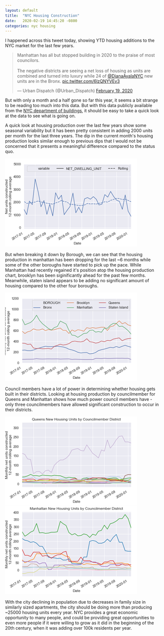 ```yaml
---
layout: default
title:  "NYC Housing Construction"
date:   2020-02-19 14:45:20 -0800
categories: nyc housing
---
```


I happened across this tweet today, showing YTD housing additions to the NYC market for the last few years. 

<div class="center">
<blockquote class="twitter-tweet"><p lang="en" dir="ltr">Manhattan has all but stopped building in 2020 to the praise of most councilors. <br><br>The negative districts are seeing a net loss of housing as units are combined and turned into luxury while 24 of <a href="https://twitter.com/DianaAyalaNYC?ref_src=twsrc%5Etfw">@DianaAyalaNYC</a> new units are in the Bronx. <a href="https://t.co/6lzQNYVEv3">pic.twitter.com/6lzQNYVEv3</a></p>&mdash; Urban Dispatch (@Urban_Dispatch) <a href="https://twitter.com/Urban_Dispatch/status/1230112709259210752?ref_src=twsrc%5Etfw">February 19, 2020</a></blockquote> <script async src="https://platform.twitter.com/widgets.js" charset="utf-8"></script>

</div>

But with only a month and a half gone so far this year, it seems a bit strange to be reading too much into this data. But with this data publicly available from the [NYC department of buildings](https://data.cityofnewyork.us/Housing-Development/DOB-Certificate-Of-Occupancy/bs8b-p36w), it should be easy to take a quick look at the data to see what is going on.

A quick look at housing production over the last few years show some seasonal variability but it has been pretty consistent in adding 2000 units per month for the last three years. The dip in the current month's housing production looks similar enough to previous dips that I would not be concerned that it presents a meaningful difference compared to the status quo.

![nyc city housing](/assets/nyc-housing/whole_city.png)


But when breaking it down by Borough, we can see that the housing production in manhattan has been dropping for the last \~6 months while some of the other boroughs have started to pick up the pace. While Manhattan had recently regained it's position atop the housing production chart, brooklyn has been siginificantly ahead for the past few months. Meanwhile, staten island appears to be adding no significant amount of housing compared to the other four boroughs.

![Borough Housing](/assets/nyc-housing/by_borough.png)

Council members have a lot of power in determining whether housing gets built in their districts. Looking at housing production by councilmember for Queens and Manhattan shows how much power council members have - only three councilmembers have allowed significant construction to occur in their districts.

![Queens](/assets/nyc-housing/Queens.png) 
![Manhattan](/assets/nyc-housing/Manhattan.png)

With the city declining in population due to decreases in family size in similarly sized apartments, the city should be doing more than producing ~25000 housing units every year. NYC provides a great economic opportunity to many people, and could be providing great opportunities to even more people if it were willing to grow as it did in the beginning of the 20th century, when it was adding over 100k residents per year.